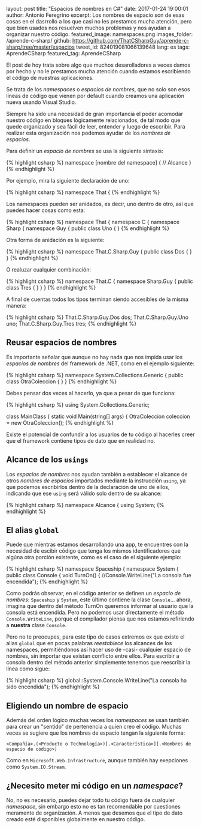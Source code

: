 layout: post
title: "Espacios de nombres en C#"
date: 2017-01-24 19:00:01
author: Antonio Feregrino
excerpt: Los nombres de espacio son de esas cosas en el dasrrollo a los que casi no les prestamos mucha atención, pero que bien usados nos resuelven muchos problemas y nos ayudan a organizar nuestro código.
featured_image: namespaces.png
images_folder: /aprende-c-sharp/
github: https://github.com/ThatCSharpGuy/aprende-c-sharp/tree/master/espacios
tweet_id: 824019081066139648
lang: es
tags: AprendeCSharp
featured_tag: AprendeCSharp

El post de hoy trata sobre algo que muchos desarolladores a veces damos por hecho y no le prestamos mucha atención cuando estamos escribiendo el código de nuestras aplicaciones.

Se trata de los *namespaces* o *espacios de nombres*, que no solo son esos líneas de código que vienen por default cuando creamos una aplicación nueva usando Visual Studio.

Siempre ha sido una necesidad de gran importancia el poder acomodar nuestro código en bloques lógicamente relacionados, de tal modo que quede organizado y sea fácil de leer, entender y luego de esccribir. Para realizar esta organización nos podemos ayudar de los *nombres de espacios*.

Para definir un *espacio de nombres* se usa la siguiente sintaxis:

{% highlight csharp %}
namespace [nombre del namespace]
{
    // Alcance
}
{% endhighlight %}  

Por ejemplo, mira la siguiente declaración de uno:  

{% highlight csharp %}
namespace That
{
{% endhighlight %}  

Los namespaces pueden ser anidados, es decir, uno dentro de otro, así que puedes hacer cosas como esta:  

{% highlight csharp %}
namespace That
{
    namespace C
    {
        namespace Sharp
        {
            namespace Guy
            {
                public class Uno { }
{% endhighlight %}  

Otra forma de anidación es la siguiente:

{% highlight csharp %}
namespace That.C.Sharp.Guy
{
    public class Dos { }
}
{% endhighlight %}  

O realuzar cualquier combinación:  

{% highlight csharp %}
namespace That.C
{
    namespace Sharp.Guy
    {
        public class Tres { }
    }
}
{% endhighlight %}  

A final de cuentas todos los tipos terminan siendo accesibles de la misma manera:

{% highlight csharp %}
That.C.Sharp.Guy.Dos dos;
That.C.Sharp.Guy.Uno uno;
That.C.Sharp.Guy.Tres tres;
{% endhighlight %}  

## Reusar espacios de nombres

Es importante señalar que aunque no hay nada que nos impida usar los *espacios de nombres* del framework de .NET, como en el ejemplo siguiente:  

{% highlight csharp %}
namespace System.Collections.Generic
{
    public class OtraColeccion
    {
    }
}
{% endhighlight %}  

Debes pensar dos veces al hacerlo, ya que a pesar de que funciona:  

{% highlight csharp %}
using System.Collections.Generic;

class MainClass
{
    static void Main(string[] args)
    {
        OtraColeccion coleccion = new OtraColeccion();
{% endhighlight %}  

Existe el potencial de confundir a los usuarios de tu código al hacerles creer que el framework contiene tipos de dato que en realidad no.

## Alcance de los `usings`  
Los *espacios de nombres* nos ayudan también a establecer el alcance de otros *nombres de espacios* importados mediante la instrucción `using`, ya que podemos escribirlos dentro de la declaración de uno de ellos, indicando que ese `using` será válido solo dentro de su alcance: 

{% highlight csharp %}
namespace Alcance
{
    using System;
{% endhighlight %}  


## El alias `global` 
Puede que mientras estamos desarrollando una app, te encuentres con la necesidad de escibir código que tenga los mismos identificadores que algúna otra porción existente, como es el caso de el siguiente ejemplo:

{% highlight csharp %}
namespace Spaceship
{
    namespace System
    {
        public class Console
        {
            void TurnOn()
            {
                //Console.WriteLine("La consola fue encendida");
{% endhighlight %}  

Como podrás observar, en el código anterior se definen un *espacio de nombres*: `Spaceship` y `System`, este último contiene la clase `Console`... ahora, imagina que dentro del método TurnOn queremos informar al usuario que la consola está encendida. Pero no podemos usar directamente el método `Console.WriteLine`, porque el compilador piensa que nos estamos refiriendo a **nuestra** clase `Console`.  

Pero no te preocupes, para este tipo de casos extremos ex que existe el alias `global` que en pocas palabras *reestablece* los alcances de los namespaces, permitiéndonos así hacer uso de -casi- cualquier espacio de nombres, sin importar que existan conflicto entre ellos. Para escribir a consola dentro del método anterior simplemente tenemos que reescribir la línea como sigue:  

{% highlight csharp %}
global::System.Console.WriteLine("La consola ha sido encendida");
{% endhighlight %}  

## Eligiendo un nombre de espacio  
Además del orden lógico muchas veces los *namespaces* se usan también para crear un "sentido" de pertenencia a quien creo el código. Muchas veces se sugiere que los nombres de espacio tengan la siguiente forma:  

`<Compañía>.(<Producto o Technología>)[.<Característica>][.<Nombres de espacio de código>]`

Como en `Microsoft.Web.Infrastructure`, aunque también hay exepciones como `System.IO.Stream`.



## ¿Necesito meter mi código en un *namespace*?  
No, no es necesario, puedes dejar todo tu código fuera de cualquier *namespace*, sin embargo esto no es tan recomendable por cuestiones meramente de organización. A menos que desemos que el tipo de dato creado esté disponibles globalmente en nuestro código.